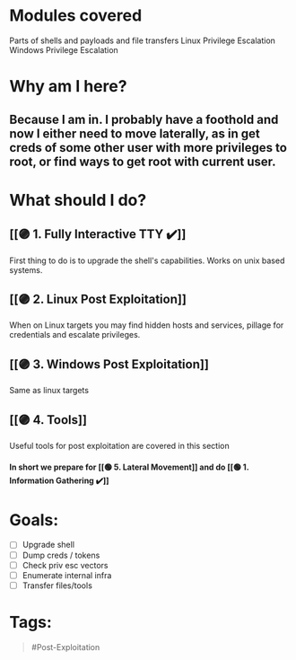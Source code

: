 # Modules covered

Parts of shells and payloads and file transfers
Linux Privilege Escalation
Windows Privilege Escalation
# Why am I here?
## Because I am in. I probably have a foothold and now I either need to move laterally, as in get creds of some other user with more privileges to root, or find ways to get root with current user.

# What should I do?
## [[🟣 1. Fully Interactive TTY ✔️]]

First thing to do is to upgrade the shell's capabilities. Works on unix based systems.
## [[🟣 2. Linux  Post Exploitation]]

When on Linux targets you may find hidden hosts and services, pillage for credentials and escalate privileges.
## [[🟣 3. Windows Post Exploitation]]

Same as linux targets
## [[🟣 4. Tools]]

Useful tools for post exploitation are covered in this section
#### In short we prepare for [[🟢 5. Lateral Movement]] and do [[🟢 1. Information Gathering ✔️]]
# Goals:

- [ ] Upgrade shell
- [ ] Dump creds / tokens
- [ ] Check priv esc vectors
- [ ] Enumerate internal infra
- [ ] Transfer files/tools
# Tags:

> #Post-Exploitation 